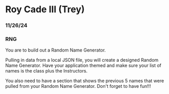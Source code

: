 # Roy Cade III (Trey)

### 11/26/24
### RNG
You are to build out a Random Name Generator.

Pulling in data from a local JSON file, you will create a designed Random Name Generator.
Have your application themed and make sure your list of names is the class plus the Instructors.

You also need to have a section that shows the previous 5 names that were pulled from your Random Name Generator.
Don't forget to have fun!!!
